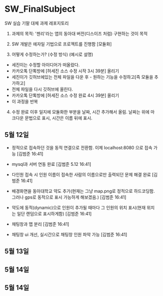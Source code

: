 # SW_FinalSubject
SW 실습 기말 대체 과제 레포지토리

1. 과제의 목적: '젠리'라는 앱의 동아대 버전(디스이즈 처럼) 구현하는 것이 목적 

2. SW 개발은 에자일 기법으로 프로젝트를 진행함 [모듈화]

3. 어떻게 수정하는가? (수정 방식)
(예시로 설명)
- 세진이는 수정할 아이디어가 떠올랐다. 
- 카카오톡 단톡방에 [허세진 소스 수정 시작 3시 39분] 올리기
- 세진이가 깃허브에있는 전체 파일을 다운 후 - 원하는 기능을 수정하고[즉 모듈을 추가하고]
- 전체 파일을 다시 깃허브에 올린다.
- 카카오톡 단톡방에 [허세진 소스 수정 완료 4시 39분] 올리기
- 이 과정을 반복

4. 수정 완료 이후
일지에 모듈화한 부분을 날짜, 시간 추가해서 올림. 날짜는 위에 마크다운 문법으로 표시, 시간은 이름 뒤에 표시.


## 5월 12일 ##
- 정적으로 접속하던 것을 동적 연결으로 전환함. 이제 localhost:8080 으로 접속 가능 [김범준 16:41]
  
- mysql과 서버 연동 완료    [김범준 5.12 16:41]

- 다인원 접속 시 인원 이름이 접속한 사람의 이름으로만 출력되던 문제 해결 완료    [김범준 16:41]

- 배경화면을 동아대학교 약도 추가(현재는 그냥 map.png로 정적으로 하드코딩함. 그러나 gps로 동적으로 표시 가능하게 해보겠음.)    [김범준 16:41]

- 약도에 동적(dynamic)으로 인원이 추가될 때마다 그 인원의 위치 표시(현재 위치는 일단 랜덤으로 표시하게함)  [김범준 16:41]

- 채팅창과 맵 분리    [김범준 16:41]

- 채팅창 ui 개선, 실시간으로 채팅창 인원 파악 가능    [김범준 16:41]

## 5월 13일 ##



## 5월 14일 ##



## 5월 14일 ##
   
